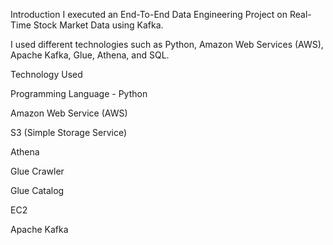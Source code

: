 Introduction
I executed an End-To-End Data Engineering Project on Real-Time Stock Market Data using Kafka.

I used different technologies such as Python, Amazon Web Services (AWS), Apache Kafka, Glue, Athena, and SQL.


Technology Used

Programming Language - Python

Amazon Web Service (AWS)

S3 (Simple Storage Service)

Athena

Glue Crawler

Glue Catalog

EC2

Apache Kafka
